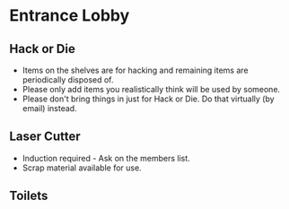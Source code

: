# Entrance Lobby

## Hack or Die

- Items on the shelves are for hacking and remaining items are periodically disposed of.
- Please only add items you realistically think will be used by someone.
- Please don't bring things in just for Hack or Die.  Do that virtually (by email) instead.

## Laser Cutter

- Induction required - Ask on the members list.
- Scrap material available for use.

## Toilets
